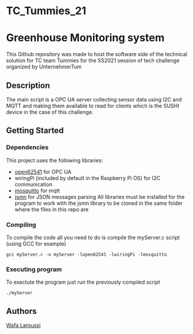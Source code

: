 # TC_Tummies_21
# Greenhouse Monitoring system

This Github repository was made to host the software side of the technical solution for TC team Tummies for the SS2021 session of tech challenge organized by UnternehmerTum

## Description

The main script is a OPC UA server collecting sensor data using I2C and MQTT and making them available to read for clients which is the SUSHI device in the case of this challenge.
## Getting Started

### Dependencies

This project uses the following libraries:
* [open62541](https://github.com/open62541/open62541) for OPC UA
* wiringPi (included by default in the Raspberry Pi OS) for I2C communication
* [mosquitto](https://github.com/eclipse/mosquitto) for mqtt
* [jsmn](https://github.com/zserge/jsmn) for JSON messages parsing
All libraries must be installed for the program to work with the jsmn library to be cloned in the same folder where the files in this repo are

### Compiling

To compile the code all you need to do is compile the myServer.c script (using GCC for example)
```
gcc myServer.c -o myServer -lopen62541 -lwiringPi -lmosquitto
```


### Executing program

To exectute the program just run the previously compiled script
```
./myServer
```

## Authors

[Wafa Laroussi](mailto:wafalaroussi@gmail.com)
